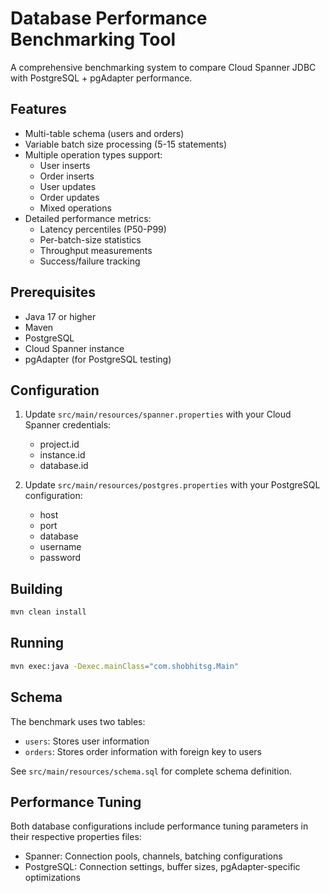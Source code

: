 # Database Performance Benchmarking Tool

A comprehensive benchmarking system to compare Cloud Spanner JDBC with PostgreSQL + pgAdapter performance.

## Features

- Multi-table schema (users and orders)
- Variable batch size processing (5-15 statements)
- Multiple operation types support:
  - User inserts
  - Order inserts
  - User updates
  - Order updates
  - Mixed operations
- Detailed performance metrics:
  - Latency percentiles (P50-P99)
  - Per-batch-size statistics
  - Throughput measurements
  - Success/failure tracking

## Prerequisites

- Java 17 or higher
- Maven
- PostgreSQL
- Cloud Spanner instance
- pgAdapter (for PostgreSQL testing)

## Configuration

1. Update `src/main/resources/spanner.properties` with your Cloud Spanner credentials:
   - project.id
   - instance.id
   - database.id

2. Update `src/main/resources/postgres.properties` with your PostgreSQL configuration:
   - host
   - port
   - database
   - username
   - password

## Building

```bash
mvn clean install
```

## Running

```bash
mvn exec:java -Dexec.mainClass="com.shobhitsg.Main"
```

## Schema

The benchmark uses two tables:
- `users`: Stores user information
- `orders`: Stores order information with foreign key to users

See `src/main/resources/schema.sql` for complete schema definition.

## Performance Tuning

Both database configurations include performance tuning parameters in their respective properties files:

- Spanner: Connection pools, channels, batching configurations
- PostgreSQL: Connection settings, buffer sizes, pgAdapter-specific optimizations 